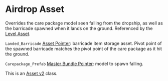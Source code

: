 # Airdrop Asset

Overrides the care package model seen falling from the dropship, as well as the barricade spawned when it lands on the ground. Referenced by the [Level Asset](mapmaking/LevelAsset.md).

`Landed_Barricade` [Asset Pointer](AssetPtr.md): barricade item storage asset. Pivot point of the spawned barricade matches the pivot point of the care package as it hit the ground.

`Carepackage_Prefab` [Master Bundle Pointer](MasterBundlePtr.md): model to spawn falling.

This is an [Asset v2](Asset%20Types/AssetsV2.md) class.
